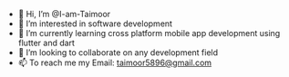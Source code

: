 - 👋 Hi, I’m @I-am-Taimoor
- 👀 I’m interested in software development
- 🌱 I’m currently learning cross platform mobile app development using flutter and dart
- 💞️ I’m looking to collaborate on any development field
- 📫 To reach me my Email: taimoor5896@gmail.com
